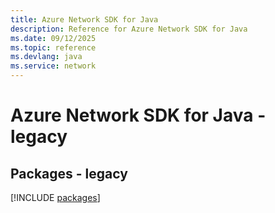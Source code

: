 ```yaml
---
title: Azure Network SDK for Java
description: Reference for Azure Network SDK for Java
ms.date: 09/12/2025
ms.topic: reference
ms.devlang: java
ms.service: network
---
```

# Azure Network SDK for Java - legacy
## Packages - legacy
[!INCLUDE [packages](network-index.md)]